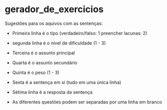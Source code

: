 # gerador_de_exercicios

Sugestões para os aquivos com as sentenças: 
- Primeira linha é o tipo (verdadeiro/falso: 1    preencher lacunas: 2)
- segunda linha é o nível de dificuldade (1 - 3)
- Terceira é o assunto principal
- Quarta é o assunto secundário
- Quinta  é o peso (1 - 3)
- Sexta é a sentença em si (tudo em uma única linha)
- Sétima linha é a resposta da sentença

- As diferentes questões podem ser separadas por uma linha em branco